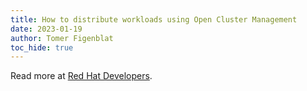 ```yaml
---
title: How to distribute workloads using Open Cluster Management
date: 2023-01-19
author: Tomer Figenblat
toc_hide: true
---
```


Read more at [Red Hat Developers](https://developers.redhat.com/articles/2023/01/19/how-distribute-workloads-using-open-cluster-management).
